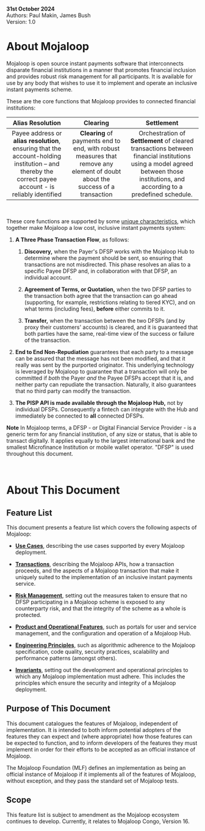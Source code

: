**31st October 2024**\
Authors: Paul Makin, James Bush\
Version: 1.0

# About Mojaloop 

Mojaloop is open source instant payments software that interconnects
disparate financial institutions in a manner that promotes financial
inclusion and provides robust risk management for all participants. It
is available for use by any body that wishes to use it to implement and
operate an inclusive instant payments scheme.

These are the core functions that Mojaloop provides to connected
financial institutions:

  |Alias Resolution|Clearing|Settlement|
|:--------------:|:--------------:|:--------------:|
|Payee address or **alias resolution**, ensuring that the account-holding institution – and thereby the correct payee account - is reliably identified|**Clearing** of payments end to end, with robust measures that remove any element of doubt about the success of a transaction|Orchestration of **Settlement** of cleared transactions between financial institutions using a model agreed between those institutions, and according to a predefined schedule.|

&nbsp;

These core functions are supported by some [unique characteristics](./transactions.md#Unique-Transaction-Characteristics), which
together make Mojaloop a low cost, inclusive instant payments system:

1.  **A Three Phase Transaction Flow**, as follows:
	1.  **Discovery,** when the Payer's DFSP works with the Mojaloop Hub to determine where the payment should be sent, so ensuring that transactions are not misdirected. This phase resolves an alias to a specific Payee DFSP and, in collaboration with that DFSP, an individual account.

	2.  **Agreement of Terms, or Quotation,** when the two DFSP parties to the transaction both agree that the transaction can go ahead (supporting, for example, restrictions relating to tiered KYC), and on what terms (including fees), **before** either commits to it.

	3.  **Transfer,** when the transaction between the two DFSPs (and by proxy their customers' accounts) is cleared, and it is guaranteed that both parties have the same, real-time view of the success or failure of the transaction.
&nbsp;

2.  **End to End Non-Repudiation** guarantees that each party to a message can be assured that the message has not been modified, and that it really was sent by the purported originator. This underlying technology is leveraged by Mojaloop to guarantee that a transaction will only be committed if *both* the Payer *and* the Payee DFSPs accept that it is, and neither party can repudiate the transaction. Naturally, it also guarantees that no third party can modify the transaction.
3.  **The PISP API is made available through the Mojaloop Hub,** not by individual DFSPs. Consequently a fintech can integrate with the Hub and immediately be connected to **all** connected DFSPs. 

**Note** In Mojaloop terms, a DFSP - or Digital Financial Service Provider - is a generic term for any financial institution, of any size or status, that is able to transact digitally. It applies equally to the largest international bank and the smallest Microfinance Institution or mobile wallet operator. "DFSP" is used throughout this document.   

&nbsp;

# About This Document

## Feature List

This document presents a feature list which covers the following aspects
of Mojaloop:

-   [**Use Cases**](./UseCases.md), describing the use cases supported by every Mojaloop deployment.
-   [**Transactions**](./transactions.md), describing the Mojaloop APIs, how
    a transaction proceeds, and the aspects of a Mojaloop
    transaction that make it uniquely suited to the implementation of an
    inclusive instant payments service.

-   [**Risk Management**](./risk.md), setting out the measures taken to ensure that
    no DFSP participating in a Mojaloop scheme is exposed to any
    counterparty risk, and that the integrity of the scheme as a whole
    is protected.

-   [**Product and Operational Features**](./product.md), such as portals for user and
    service management, and the configuration and operation of a
    Mojaloop Hub.

-   [**Engineering Principles**](./engineering.md), such as algorithmic adherence to the
    Mojaloop specification, code quality, security practices,
    scalability and performance patterns (amongst others).

-   [**Invariants**](./invariants.md), setting out the development and operational
    principles to which any Mojaloop implementation must adhere. This
    includes the principles which ensure the security and integrity of a
    Mojaloop deployment.

## Purpose of This Document

This document catalogues the features of Mojaloop, independent of
implementation. It is intended to both inform potential adopters of the
features they can expect and (where appropriate) how those features can
be expected to function, and to inform developers of the features they
must implement in order for their efforts to be accepted as an official
instance of Mojaloop.

The Mojaloop Foundation (MLF) defines an implementation as being an
official instance of Mojaloop if it implements all of the features of
Mojaloop, without exception, and they pass the standard set of Mojaloop
tests.

## Scope

This feature list is subject to amendment as the Mojaloop ecosystem
continues to develop. Currently, it relates to Mojaloop Congo, Version 16.
